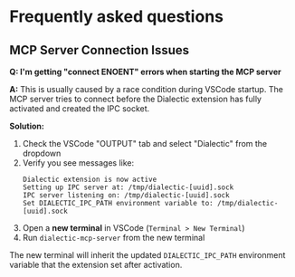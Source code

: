 # Frequently asked questions

## MCP Server Connection Issues

**Q: I'm getting "connect ENOENT" errors when starting the MCP server**

**A:** This is usually caused by a race condition during VSCode startup. The MCP server tries to connect before the Dialectic extension has fully activated and created the IPC socket.

**Solution:**
1. Check the VSCode "OUTPUT" tab and select "Dialectic" from the dropdown
2. Verify you see messages like:
   ```
   Dialectic extension is now active
   Setting up IPC server at: /tmp/dialectic-[uuid].sock
   IPC server listening on: /tmp/dialectic-[uuid].sock
   Set DIALECTIC_IPC_PATH environment variable to: /tmp/dialectic-[uuid].sock
   ```
3. Open a **new terminal** in VSCode (`Terminal > New Terminal`)
4. Run `dialectic-mcp-server` from the new terminal

The new terminal will inherit the updated `DIALECTIC_IPC_PATH` environment variable that the extension set after activation.
